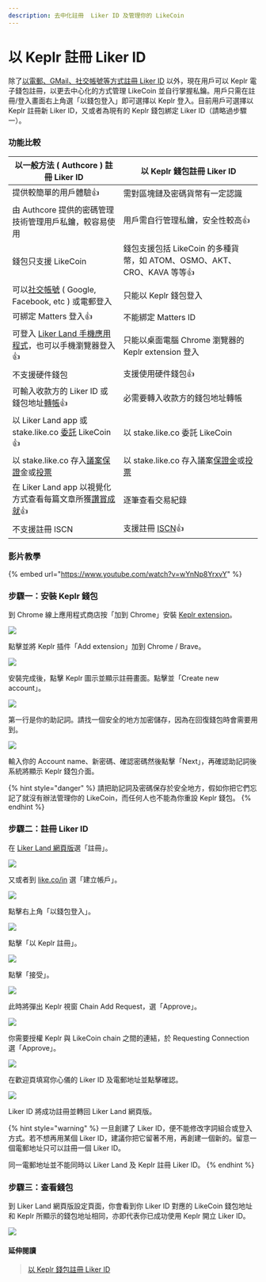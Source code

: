 ```yaml
---
description: 去中化註冊  Liker ID 及管理你的 LikeCoin
---
```


# 以 Keplr 註冊 Liker ID

除了[以電郵、GMail、社交帳號等方式註冊 Liker ID](register.md) 以外，現在用戶可以 Keplr 電子錢包註冊，以更去中心化的方式管理 LikeCoin 並自行掌握私鑰。用戶只需在註冊/登入畫面右上角選「以錢包登入」即可選擇以 Keplr 登入。目前用戶可選擇以 Keplr 註冊新 Liker ID，又或者為現有的 Keplr 錢包綁定 Liker ID（請略過步驟一）。 

### 功能比較

| **以一般方法 ( Authcore ) 註冊 Liker ID**                                                                                  | **以 Keplr 錢包註冊 Liker ID**                                                                                           |
| ------------------------------------------------------------------------------------------------------------------- | ------------------------------------------------------------------------------------------------------------------- |
| 提供較簡單的用戶體驗:thumbsup:                                                                                                | 需對區塊鏈及密碼貨幣有一定認識                                                                                                     |
| 由 Authcore 提供的密碼管理技術管理用戶私鑰，較容易使用                                                                                    | 用戶需自行管理私鑰，安全性較高:thumbsup:                                                                                           |
| 錢包只支援 LikeCoin                                                                                                      | 錢包支援包括 LikeCoin 的多種貨幣，如 ATOM、OSMO、AKT、CRO、KAVA 等等:thumbsup:                                                         |
| 可以[社交帳號](social-media-logins.md) ( Google, Facebook, etc ) 或電郵登入                                                    | 只能以 Keplr 錢包登入                                                                                                      |
| 可綁定 Matters 登入:thumbsup:                                                                                            | 不能綁定 Matters ID                                                                                                     |
| 可登入 [Liker Land 手機應用程式](https://liker.land/getapp)，也可以手機瀏覽器登入:thumbsup:                                             | 只能以桌面電腦 Chrome 瀏覽器的 Keplr extension 登入                                                                              |
| 不支援硬件錢包                                                                                                             | 支援使用硬件錢包​:thumbsup:                                                                                                 |
| 可輸入收款方的 Liker ID 或錢包地址[轉帳](../../guides/wallet/like-pay.md):thumbsup:                                               | 必需要轉入收款方的錢包地址轉帳                                                                                                     |
| 以 Liker Land app 或 stake.like.co [委託](../../guides/stake/) LikeCoin:thumbsup:                                       | 以 stake.like.co 委託 LikeCoin                                                                                         |
| 以 stake.like.co 存入[議案保證](../../guides/governance/proposal-deposit.md)金或[投票](../../guides/governance/direct-vote.md) | 以 stake.like.co 存入議案[保證金](../../guides/governance/proposal-deposit.md)或[投票](../../guides/governance/direct-vote.md) |
| 在 Liker Land app 以視覺化方式查看每篇文章所獲[讚賞成就](../creatortools/rewards/):thumbsup:                                           | 逐筆查看交易紀錄                                                                                                            |
| 不支援註冊 ISCN                                                                                                          | 支援註冊 [ISCN](../../guides/decentralized-publishing/app.like.co.md):thumbsup:                                         |

### 影片教學

{% embed url="https://www.youtube.com/watch?v=wYnNp8YrxvY" %}

### 步驟一：安裝 Keplr 錢包

到 Chrome 線上應用程式商店按「加到 Chrome」安裝 [Keplr extension](https://chrome.google.com/webstore/detail/keplr/dmkamcknogkgcdfhhbddcghachkejeap)。

![](../../.gitbook/assets/keplr01.png)

點擊並將 Keplr 插件「Add extension」加到 Chrome / Brave。

![](../../.gitbook/assets/keplr02.png)

安裝完成後，點擊 Keplr 圖示並顯示註冊畫面。點擊並「Create new account」。

![](../../.gitbook/assets/keplr03.png)

第一行是你的助記詞。請找一個安全的地方加密儲存，因為在回復錢包時會需要用到。

![](../../.gitbook/assets/keplr04.png)

輸入你的 Account name、新密碼、確認密碼然後點擊「Next」，再確認助記詞後系統將顯示 Keplr 錢包介面。

{% hint style="danger" %}
請把助記詞及密碼保存於安全地方，假如你把它們忘記了就沒有辦法管理你的 LikeCoin，而任何人也不能為你重設 Keplr 錢包。
{% endhint %}

### 步驟二：註冊 Liker ID

在 [Liker Land 網頁版](https://liker.land)選「註冊」。

![](../../.gitbook/assets/keplr-liker-id-00.png)

又或者到 [like.co/in](https://like.co) 選「建立帳戶」。

![](<../../.gitbook/assets/Keplr Liker ID 000.png>)

點擊右上角「以錢包登入」。

![](../../.gitbook/assets/keplr-liker-id-01.png)

點擊「以 Keplr 註冊」。

![](../../.gitbook/assets/keplr-liker-id-02.png)

點擊「接受」。

![](../../.gitbook/assets/keplr-liker-id-03-en.png)

此時將彈出 Keplr 視窗 Chain Add Request，選「Approve」。

![](<../../.gitbook/assets/Keplr Liker ID 04.png>)

你需要授權 Keplr 與 LikeCoin chain 之間的連結，於 Requesting Connection 選「Approve」。

![](<../../.gitbook/assets/Keplr Liker ID 04dot5.png>)

在歡迎頁填寫你心儀的 Liker ID 及電郵地址並點擊確認。

![](../../.gitbook/assets/keplr-liker-id-05.png)

Liker ID 將成功註冊並轉回 Liker Land 網頁版。

{% hint style="warning" %}
一旦創建了 Liker ID，便不能修改字詞組合或登入方式。若不想再用某個 Liker ID，建議你把它留著不用，再創建一個新的。留意一個電郵地址只可以註冊一個 Liker ID。

同一電郵地址並不能同時以 Liker Land 及 Keplr 註冊 Liker ID。
{% endhint %}

### 步驟三：查看錢包

到 Liker Land 網頁版設定頁面，你會看到你 Liker ID 對應的 LikeCoin 錢包地址和 Keplr 所顯示的錢包地址相同，亦即代表你已成功使用 Keplr 開立 Liker ID。

![](../../.gitbook/assets/keplr-liker-id-06.png)

#### 延伸閱讀

> [以 Keplr 錢包註冊 Liker ID> ](https://matters.news/@likecoin/%E4%BB%A5-keplr-%E9%8C%A2%E5%8C%85%E8%A8%BB%E5%86%8A-liker-id-bafyreidnwfvgapbpgfjgvayj4nqdodnldk3wm6x4hakw7yq2yytpzbuamu)
